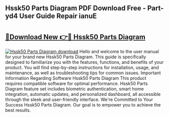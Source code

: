 ## Hssk50 Parts Diagram PDF Download Free - Part-yd4 User Guide Repair ianuE

# <h2><a href="http://dfpo3fm.blite.top/?on=Hssk50+Parts+Diagram">🔗Download New 👉🔴 Hssk50 Parts Diagram</a></h2>

[![Hssk50 Parts Diagram download](https://i.imgur.com/lujVjoI.png)](http://dfpo3fm.blite.top/?on=Hssk50+Parts+Diagram)
Hello and welcome to the user manual for your brand new Hssk50 Parts Diagram. This guide is specifically designed to familiarize you with the features, functions, and benefits of your product. You will find step-by-step instructions for installation, usage, and maintenance, as well as troubleshooting tips for common issues. Important Information Regarding Software Hssk50 Parts Diagram This product requires compatible software for optimal performance. Hssk50 Parts Diagram feature set includes biometric authentication, smart home integration, automatic updates, and personalized dashboard, all accessible through the sleek and user-friendly interface. We're Committed to Your Success Hssk50 Parts Diagram. Our goal is to empower you to achieve the best results.
